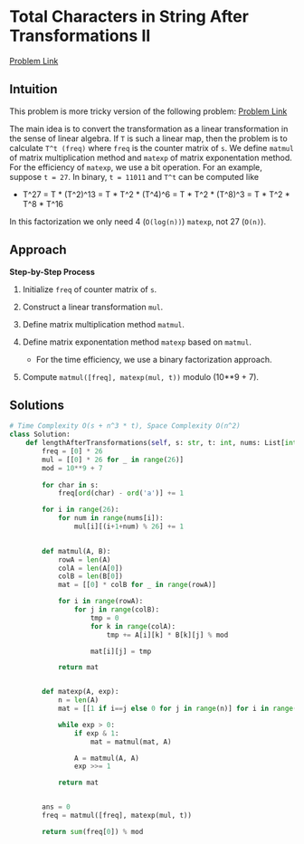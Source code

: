 **Total Characters in String After Transformations II**
=
[Problem Link](https://leetcode.com/problems/total-characters-in-string-after-transformations-ii/description)

## Intuition
This problem is more tricky version of the following problem:
[Problem Link](https://leetcode.com/problems/total-characters-in-string-after-transformations-i/description)

The main idea is to convert the transformation as a linear transformation in the sense of linear algebra. 
If `T` is such a linear map, then the problem is to calculate `T^t (freq)` where `freq` is the counter matrix of `s`. 
We define `matmul` of matrix multiplication method and `matexp` of matrix exponentation method. For the efficiency of 
`matexp`, we use a bit operation. For an example, suppose `t = 27`. In binary, `t = 11011` and `T^t` can be computed like

- T^27 = T * (T^2)^13 = T * T^2 * (T^4)^6 = T * T^2 * (T^8)^3 = T * T^2 * T^8 * T^16

In this factorization we only need 4 (`O(log(n))`) `matexp`, not 27 (`O(n)`). 


## Approach
**Step-by-Step Process**

1. Initialize `freq` of counter matrix of `s`.

2. Construct a linear transformation `mul`.

3. Define matrix multiplication method `matmul`.

4. Define matrix exponentation method `matexp` based on `matmul`.
    - For the time efficiency, we use a binary factorization approach.
  
5. Compute `matmul([freq], matexp(mul, t))` modulo (10**9 + 7).
  
## Solutions
```python
# Time Complexity O(s + n^3 * t), Space Complexity O(n^2)
class Solution:
    def lengthAfterTransformations(self, s: str, t: int, nums: List[int]) -> int:
        freq = [0] * 26
        mul = [[0] * 26 for _ in range(26)]
        mod = 10**9 + 7
        
        for char in s:
            freq[ord(char) - ord('a')] += 1

        for i in range(26):
            for num in range(nums[i]):
                mul[i][(i+1+num) % 26] += 1

        
        def matmul(A, B):
            rowA = len(A)
            colA = len(A[0])
            colB = len(B[0])
            mat = [[0] * colB for _ in range(rowA)]

            for i in range(rowA):
                for j in range(colB):
                    tmp = 0
                    for k in range(colA):
                        tmp += A[i][k] * B[k][j] % mod

                    mat[i][j] = tmp

            return mat


        def matexp(A, exp):
            n = len(A)
            mat = [[1 if i==j else 0 for j in range(n)] for i in range(n)]

            while exp > 0:
                if exp & 1:
                    mat = matmul(mat, A)

                A = matmul(A, A)
                exp >>= 1

            return mat


        ans = 0
        freq = matmul([freq], matexp(mul, t))

        return sum(freq[0]) % mod
```
